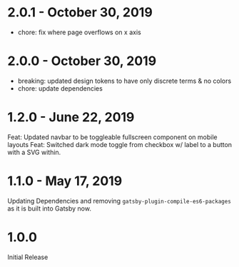 # 2.0.1 - October 30, 2019

- chore: fix where page overflows on x axis

# 2.0.0 - October 30, 2019

- breaking: updated design tokens to have only discrete terms & no colors
- chore: update dependencies

# 1.2.0 - June 22, 2019

Feat: Updated navbar to be toggleable fullscreen component on mobile layouts
Feat: Switched dark mode toggle from checkbox w/ label to a button with a SVG within.

# 1.1.0 - May 17, 2019

Updating Dependencies and removing `gatsby-plugin-compile-es6-packages` as it is built into Gatsby now.

# 1.0.0

Initial Release

